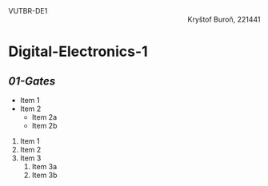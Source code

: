 <div align="left">VUTBR-DE1</div><div align="right">Kryštof Buroň, 221441</div>

# Digital-Electronics-1


## *01-Gates*
* Item 1
* Item 2
  * Item 2a
  * Item 2b
  
1. Item 1
1. Item 2
1. Item 3
   1. Item 3a
   1. Item 3b
